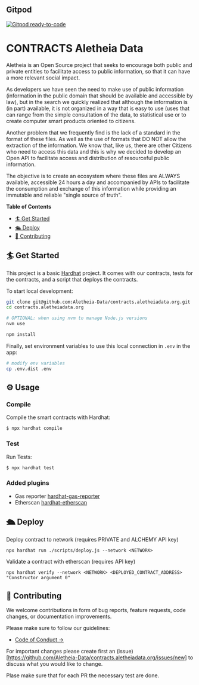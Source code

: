 ## Gitpod

[![Gitpod ready-to-code](https://img.shields.io/badge/Gitpod-ready--to--code-blue?logo=gitpod)](https://gitpod.io/#https://github.com/Aletheia-Data/contracts.aletheiadata.org)

# CONTRACTS Aletheia Data

Aletheia is an Open Source project that seeks to encourage both public and private entities to facilitate
access to public information, so that it can have a more relevant social impact.

As developers we have seen the need to make use of public information (information in the public
domain that should be available and accessible by law), but in the search we quickly realized that
although the information is (in part) available, it is not organized in a way that is easy to use (uses that
can range from the simple consultation of the data, to statistical use or to create computer smart
products oriented to citizens.

Another problem that we frequently find is the lack of a standard in the format of these files. As well as
the use of formats that DO NOT allow the extraction of the information. We know that, like us, there are
other Citizens who need to access this data and this is why we decided to develop an Open API to
facilitate access and distribution of resourceful public information.

The objective is to create an ecosystem where these files are ALWAYS available, accessible 24 hours a
day and accompanied by APIs to facilitate the consumption and exchange of this information while
providing an immutable and reliable "single source of truth".

**Table of Contents**

- [🏄 Get Started](#-get-started)
- [🛳 Deploy](#-deploy)
- [💖 Contributing](#-contributing)

## 🏄 Get Started

This project is a basic [Hardhat](https://hardhat.org/docs) project. It comes with our contracts, tests for the contracts, and a script that deploys the contracts.

To start local development:

```bash
git clone git@github.com:Aletheia-Data/contracts.aletheiadata.org.git
cd contracts.aletheiadata.org

# OPTIONAL: when using nvm to manage Node.js versions
nvm use

npm install
```

Finally, set environment variables to use this local connection in `.env` in the app:

```bash
# modify env variables
cp .env.dist .env
```

## ⚙️ Usage

### Compile

Compile the smart contracts with Hardhat:

```sh
$ npx hardhat compile
```

### Test

Run Tests:

```sh
$ npx hardhat test
```

### Added plugins

- Gas reporter [hardhat-gas-reporter](https://hardhat.org/plugins/hardhat-gas-reporter.html)
- Etherscan [hardhat-etherscan](https://hardhat.org/plugins/nomiclabs-hardhat-etherscan.html)

## 🛳 Deploy

Deploy contract to network (requires PRIVATE and ALCHEMY API key)

```
npx hardhat run ./scripts/deploy.js --network <NETWORK>
```

Validate a contract with etherscan (requires API key)

```
npx hardhat verify --network <NETWORK> <DEPLOYED_CONTRACT_ADDRESS> "Constructor argument 0"
```

## 💖 Contributing

We welcome contributions in form of bug reports, feature requests, code changes, or documentation improvements.

Please make sure to follow our guidelines:

- [Code of Conduct →](#)

For important changes please create first an (issue)[https://github.com/Aletheia-Data/contracts.aletheiadata.org/issues/new] to discuss what you would like to change.

Plase make sure that for each PR the necessary test are done.

